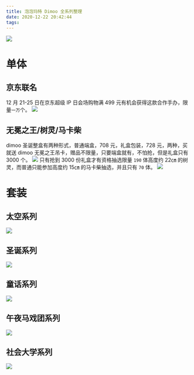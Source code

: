 ```yaml
---
title: 泡泡玛特 Dimoo 全系列整理
date: 2020-12-22 20:42:44
tags:
---
```


![](dimoo.jpg)

<!--more-->

# 单体

## 京东联名

12 月 21-25 日在京东超级 IP 日会场购物满 499 元有机会获得这款合作手办，限量`一万`个。
![](京东.jpg)

## 无冕之王/树灵/马卡柴

dimoo 圣诞整盒有两种形式，普通端盒，708 元，礼盒包装，728 元，两种，买就送 dimoo 无冕之王吊卡，赠品不限量，只要端盒就有，不怕抢，但是礼盒只有 3000 个。
![](无冕之王.png)
只有抢到 3000 份礼盒才有资格抽选限量 `190` 体高度约 22㎝ 的树灵，而普通只能参加高度约 15㎝ 的马卡柴抽选，并且只有 `70` 体。
![](树灵.png)

# 套装

## 太空系列

![](太空系列.jpg)

## 圣诞系列

![](圣诞系列.jpg)

## 童话系列

![](童话系列.jpg)

## 午夜马戏团系列

![](午夜马戏团系列.jpg)

## 社会大学系列

![](社会大学系列.jpg)

